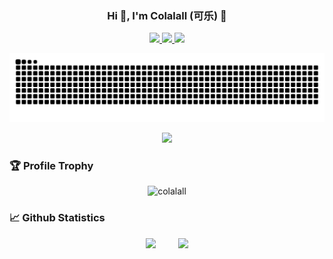 <h3 align="center">Hi 👋, I'm Colalall (可乐) 🥤</h3>

<p align="center">
    <a title="Github Total Stars" target="_blank" href="https://github.com/colalall">
        <img src="https://img.shields.io/github/stars/colalall.svg?logo=star&label=Total%20Stars&color=success" />
    </a>
    <a title="Github Followers" target="_blank" href="https://github.com/colalall">
        <img src="https://img.shields.io/badge/dynamic/json?label=GitHub&suffix=%20followers&query=%24.data.totalSubs&url=https%3A%2F%2Fapi.spencerwoo.com%2Fsubstats%2F%3Fsource%3Dgithub%26queryKey%3Dcolalall&color=blue&logo=github&longCache=true" />
    </a>
    <a title="My Blog Site" target="_blank" href="https://github.com/colalall">
        <img src="https://img.shields.io/badge/%E5%8D%9A%E5%AE%A2%20(blog)-colalall.github.io-orange" />
    </a>
</p>
  
<p align="center">
  <img src="https://github.com/xindoo/xindoo/blob/output/github-contribution-grid-snake.svg"/>
</p>	
<p align="center">
  <img src="https://github-readme-stats.vercel.app/api?username=colalall&show_icons=true&theme=graywhite"/>
</p>


### 🏆 Profile Trophy

<p align="center">
    <img src="https://github-profile-trophy.vercel.app/?username=colalall&title=Stars,Followers,MultiLanguage,Commits,Issues&margin-w=15&margin-h=15" alt="colalall" />
</p>


### 📈 Github Statistics

<div align="center">
    <span>&emsp;&emsp;</span>
    <img height="175px" src="https://github-readme-stats.vercel.app/api?username=colalall&count_private=true&show_icons=true" />
    <span>&emsp;&emsp;</span>
    <img height="175px" src="https://github-readme-stats.vercel.app/api/top-langs/?username=colalall&layout=compact&langs_count=8" />
    <span>&emsp;&emsp;</span>
</div>
